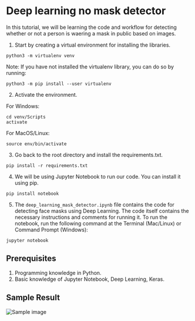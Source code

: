 # Deep learning no mask detector

In this tutorial, we will be learning the code and workflow for detecting whether or not a person is waering a mask in public based on images.

1. Start by creating a virtual environment for installing the libraries.

```python3 -m virtualenv venv```

Note: If you have not installed the virtualenv library, you can do so by running:

`python3 -m pip install --user virtualenv`

2. Activate the environment.

For Windows:

```
cd venv/Scripts
activate
```

For MacOS/Linux:

`source env/bin/activate`

3. Go back to the root directory and install the requirements.txt.

`pip install -r requirements.txt`

4. We will be using Jupyter Notebook to run our code. You can install it using pip.

`pip install notebook`

5. The `deep_learning_mask_detector.ipynb` file contains the code for detecting face masks using Deep Learning. The code itself contains the necessary instructions and comments for running it. To run the notebook, run the following command at the Terminal (Mac/Linux) or Command Prompt (Windows):

`jupyter notebook`

## Prerequisites

1. Programming knowledge in Python.
2. Basic knowledge of Jupyter Notebook, Deep Learning, Keras.

## Sample Result

![Sample image](/sample_images/sample_result.png)